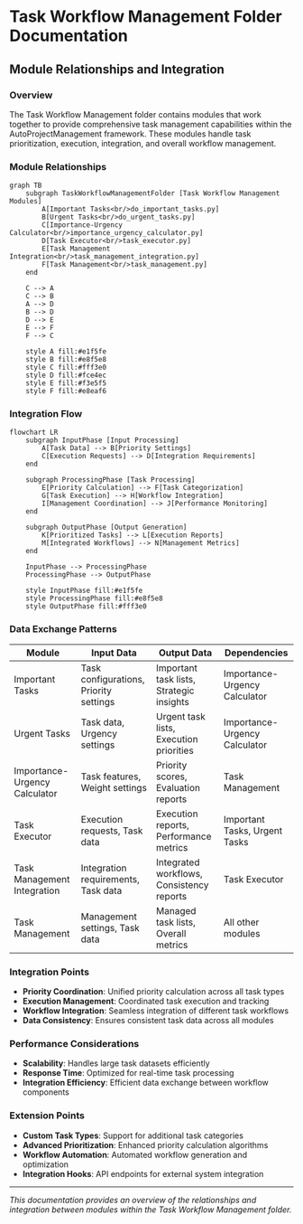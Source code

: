 # Task Workflow Management Folder Documentation

## Module Relationships and Integration

### Overview
The Task Workflow Management folder contains modules that work together to provide comprehensive task management capabilities within the AutoProjectManagement framework. These modules handle task prioritization, execution, integration, and overall workflow management.

### Module Relationships
```mermaid
graph TB
    subgraph TaskWorkflowManagementFolder [Task Workflow Management Modules]
        A[Important Tasks<br/>do_important_tasks.py]
        B[Urgent Tasks<br/>do_urgent_tasks.py]
        C[Importance-Urgency Calculator<br/>importance_urgency_calculator.py]
        D[Task Executor<br/>task_executor.py]
        E[Task Management Integration<br/>task_management_integration.py]
        F[Task Management<br/>task_management.py]
    end
    
    C --> A
    C --> B
    A --> D
    B --> D
    D --> E
    E --> F
    F --> C
    
    style A fill:#e1f5fe
    style B fill:#e8f5e8
    style C fill:#fff3e0
    style D fill:#fce4ec
    style E fill:#f3e5f5
    style F fill:#e8eaf6
```

### Integration Flow
```mermaid
flowchart LR
    subgraph InputPhase [Input Processing]
        A[Task Data] --> B[Priority Settings]
        C[Execution Requests] --> D[Integration Requirements]
    end
    
    subgraph ProcessingPhase [Task Processing]
        E[Priority Calculation] --> F[Task Categorization]
        G[Task Execution] --> H[Workflow Integration]
        I[Management Coordination] --> J[Performance Monitoring]
    end
    
    subgraph OutputPhase [Output Generation]
        K[Prioritized Tasks] --> L[Execution Reports]
        M[Integrated Workflows] --> N[Management Metrics]
    end
    
    InputPhase --> ProcessingPhase
    ProcessingPhase --> OutputPhase
    
    style InputPhase fill:#e1f5fe
    style ProcessingPhase fill:#e8f5e8
    style OutputPhase fill:#fff3e0
```

### Data Exchange Patterns
| Module | Input Data | Output Data | Dependencies |
|--------|------------|-------------|-------------|
| Important Tasks | Task configurations, Priority settings | Important task lists, Strategic insights | Importance-Urgency Calculator |
| Urgent Tasks | Task data, Urgency settings | Urgent task lists, Execution priorities | Importance-Urgency Calculator |
| Importance-Urgency Calculator | Task features, Weight settings | Priority scores, Evaluation reports | Task Management |
| Task Executor | Execution requests, Task data | Execution reports, Performance metrics | Important Tasks, Urgent Tasks |
| Task Management Integration | Integration requirements, Task data | Integrated workflows, Consistency reports | Task Executor |
| Task Management | Management settings, Task data | Managed task lists, Overall metrics | All other modules |

### Integration Points
- **Priority Coordination**: Unified priority calculation across all task types
- **Execution Management**: Coordinated task execution and tracking
- **Workflow Integration**: Seamless integration of different task workflows
- **Data Consistency**: Ensures consistent task data across all modules

### Performance Considerations
- **Scalability**: Handles large task datasets efficiently
- **Response Time**: Optimized for real-time task processing
- **Integration Efficiency**: Efficient data exchange between workflow components

### Extension Points
- **Custom Task Types**: Support for additional task categories
- **Advanced Prioritization**: Enhanced priority calculation algorithms
- **Workflow Automation**: Automated workflow generation and optimization
- **Integration Hooks**: API endpoints for external system integration

---

*This documentation provides an overview of the relationships and integration between modules within the Task Workflow Management folder.*
